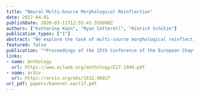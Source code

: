 ```yaml
---
title: "Neural Multi-Source Morphological Reinflection"
date: 2017-04-01
publishDate: 2020-03-11T12:55:43.559998Z
authors: ["Katharina Kann", "Ryan Cotterell", "Hinrich Schütze"]
publication_types: ["1"]
abstract: "We explore the task of multi-source morphological reinflection, which generalizes the standard, single-source version. The input consists of (i) a target tag and (ii) multiple pairs of source form and source tag for a lemma. The motivation is that it is beneficial to have access to more than one source form since different source forms can provide complementary information, e.g., different stems. We further present a novel extension to the encoder-decoder recurrent neural architecture, consisting of multiple encoders, to better solve the task. We show that our new architecture outperforms single-source reinflection models and publish our dataset for multi-source morphological reinflection to facilitate future research."
featured: false
publication: "*Proceedings of the 15th Conference of the European Chapter of the Association for Computational Linguistics*"
links:
- name: Anthology
  url: https://www.aclweb.org/anthology/E17-1049.pdf
- name: arXiv
  url: https://arxiv.org/abs/1612.06027
url_pdf: papers/kann+al.eacl17.pdf
---
```



